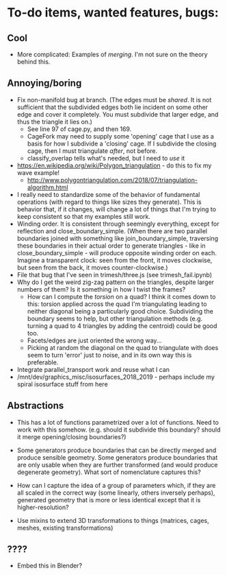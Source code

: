 # To-do items, wanted features, bugs:

## Cool
- More complicated: Examples of *merging*. I'm not sure on the theory
  behind this.
  
## Annoying/boring
- Fix non-manifold bug at branch. (The edges must be *shared*. It is
  not sufficient that the subdivided edges both lie incident on some
  other edge and cover it completely. You must subdivide that larger
  edge, and thus the triangle it lies on.)
  - See line 97 of cage.py, and then 169.
  - CageFork may need to supply some 'opening' cage that I use as
    a basis for how I subdivide a 'closing' cage.  If I subdivide
    the closing cage, then I must triangulate *after*, not before.
  - classify_overlap tells what's needed, but I need to *use* it
- https://en.wikipedia.org/wiki/Polygon_triangulation - do this to
  fix my wave example!
  - http://www.polygontriangulation.com/2018/07/triangulation-algorithm.html
- I really need to standardize some of the behavior of fundamental
  operations (with regard to things like sizes they generate). This
  is behavior that, if it changes, will change a lot of things that I'm
  trying to keep consistent so that my examples still work.
- Winding order.  It is consistent through seemingly
  everything, except for reflection and close_boundary_simple.
  (When there are two parallel boundaries joined with something like
  join_boundary_simple, traversing these boundaries in their actual order
  to generate triangles - like in close_boundary_simple - will produce
  opposite winding order on each. Imagine a transparent clock: seen from the
  front, it moves clockwise, but seen from the back, it moves
  counter-clockwise.)
- File that bug that I've seen in trimesh/three.js
  (see trimesh_fail.ipynb)
- Why do I get the weird zig-zag pattern on the triangles,
  despite larger numbers of them? Is it something in how I
  twist the frames?
  - How can I compute the *torsion* on a quad? I think it
    comes down to this: torsion applied across the quad I'm
    triangulating leading to neither diagonal being a
    particularly good choice.  Subdividing the boundary seems
    to help, but other triangulation methods (e.g. turning a
    quad to 4 triangles by adding the centroid) could be good
    too.
  - Facets/edges are just oriented the wrong way...
  - Picking at random the diagonal on the quad to triangulate with
    does seem to turn 'error' just to noise, and in its own way this
    is preferable.
- Integrate parallel_transport work and reuse what I can
- /mnt/dev/graphics_misc/isosurfaces_2018_2019 - perhaps include my
  spiral isosurface stuff from here

## Abstractions

- This has a lot of functions parametrized over a lot
  of functions.  Need to work with this somehow.  (e.g. should
  it subdivide this boundary? should it merge opening/closing
  boundaries?)
- Some generators produce boundaries that can be directly merged
  and produce sensible geometry.  Some generators produce
  boundaries that are only usable when they are further
  transformed (and would produce degenerate geometry).  What sort
  of nomenclature captures this?

- How can I capture the idea of a group of parameters which, if
  they are all scaled in the correct way (some linearly, others
  inversely perhaps), generated geometry that is more or less
  identical except that it is higher-resolution?
- Use mixins to extend 3D transformations to things (matrices,
  cages, meshes, existing transformations)
  
## ????
- Embed this in Blender?
  
